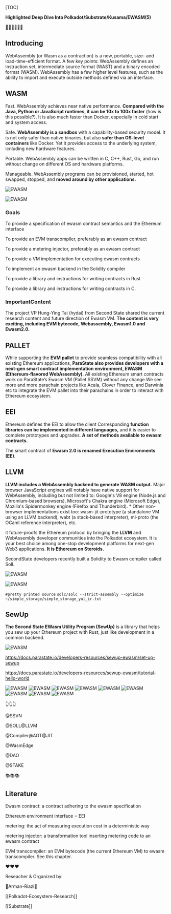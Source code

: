[TOC]

**Highlighted Deep Dive Into Polkadot/Substrate/Kusama/EWASM(5)**

👩‍🏫👩‍🏫👩‍🏫

## Introducing

WebAssembly (or Wasm as a contraction) is a new, portable, size- and load-time-efficient format. A few key points: WebAssembly defines an instruction set, intermediate source format (WAST) and a binary encoded format (WASM). WebAssembly has a few higher level features, such as the ability to import and execute outside methods defined via an interface.

## WASM

Fast. WebAssembly achieves near native performance. **Compared with the Java, Python or JavaScript runtimes, it can be 10x to 100x faster** (how is this possible?). It is also much faster than Docker, especially in cold start and system access.

Safe. **WebAssembly is a sandbox** with a capability-based security model. It is not only safer than native binaries, but also **safer than OS-level containers** like Docker. Yet it provides access to the underlying system, icnluding new hardware features.

Portable. WebAssembly apps can be written in C, C++, Rust, Go, and run without change on different OS and hardware platforms.

Manageable. WebAssembly programs can be provisioned, started, hot swapped, stopped, and **moved around by other applications.**


![EWASM](https://cdn.rcimg.net/arman-riazi-science/591674c4/c73b32d67af1318276dd9888e75c8ca8.png)

![EWASM](https://cdn.rcimg.net/arman-riazi-science/591674c4/070dd66796872ae6e3dc63c77176a748.png)


### Goals

To provide a specification of ewasm contract semantics and the Ethereum interface

To provide an EVM transcompiler, preferably as an ewasm contract

To provide a metering injector, preferably as an ewasm contract

To provide a VM implementation for executing ewasm contracts

To implement an ewasm backend in the Solidity compiler

To provide a library and instructions for writing contracts in Rust

To provide a library and instructions for writing contracts in C.

### ImportantContent

The project VP Hung-Ying Tai (hydai) from Second State shared the current research content and future direction of Ewasm VM. **The content is very exciting, including EVM bytecode, Webassembly, Ewasm1.0 and Ewasm2.0.**

## PALLET

While supporting the **EVM pallet** to provide seamless compatibility with all existing Ethereum applications, **ParaState also provides developers with a next-gen smart contract implementation environment, EWASM (Ethereum-flavored WebAssembly)**. All existing Ethereum smart contracts work on ParaState’s Ewasm VM (Pallet SSVM) without any change.We see more and more parachain projects like Acala, Clover Finance, and Darwinia etc to integrate the EVM pallet into their parachains in order to interact with Ethereum ecosystem.

## EEI

Ethereum defines the EEI to allow the client Corresponding **function libraries can be implemented in different languages,** and it is easier to complete prototypes and upgrades. **A set of methods available to ewasm contracts.**

The smart contract of **Ewasm 2.0 is renamed Execution Environments (EE).**

## LLVM 

**LLVM includes a WebAssembly backend to generate WASM output.** Major browser JavaScript engines will notably have native support for WebAssembly, including but not limited to: Google's V8 engine (Node.js and Chromium-based browsers), Microsoft's Chakra engine (Microsoft Edge), Mozilla's Spidermonkey engine (Firefox and Thunderbird). * Other non-browser implementations exist too: wasm-jit-prototype (a standalone VM using an LLVM backend), wabt (a stack-based interpreter), ml-proto (the OCaml reference interpreter), etc.

it future-proofs the Ethereum protocol by bringing the **LLVM** and WebAssembly developer communities into the Polkadot ecosystem. It is your best choice among one-stop development platforms for next-gen Web3 applications. **It is Ethereum on Steroids.**

SecondState developers recently built a Solidity to Ewasm compiler called Soll.

 
![EWASM](https://cdn.rcimg.net/arman-riazi-science/591674c4/b7c9671dd8b831841383864f615382e4.png)

![EWASM](https://cdn.rcimg.net/arman-riazi-science/591674c4/54616ed0162c79fb98ff115bf19525c1.png)

```#pretty printed source```
```solc/solc --strict-assembly --optimize ~/simple_storage/simple_storage_yul_ir.txt```


## SewUp

**The Second State EWasm Utility Program (SewUp)** is a library that helps you sew up your Ethereum project with Rust, just like development in a common backend. 

 ![EWASM](https://cdn.rcimg.net/arman-riazi-science/591674c4/abef4b5add46893a5c5be2fb268b62d2.png)


https://docs.parastate.io/developers-resources/sewup-ewasm/set-up-sewup

https://docs.parastate.io/developers-resources/sewup-ewasm/tutorial-hello-world

![EWASM](https://cdn.rcimg.net/arman-riazi-science/591674c4/e120f04193d2f6aed497d0d10a40224e.png)
![EWASM](https://cdn.rcimg.net/arman-riazi-science/591674c4/90ad2987d86671619e2d1bf735dd5e72.png)
![EWASM](https://cdn.rcimg.net/arman-riazi-science/591674c4/d91df8b7d7070ab7f89c24b3cd55fdca.png)
![EWASM](https://cdn.rcimg.net/arman-riazi-science/591674c4/be4efe44a8ae3e6bbcc280391474df13.png)
![EWASM](https://cdn.rcimg.net/arman-riazi-science/591674c4/50949cc1c0fd9fb462cb58a13f8eec63.png)
![EWASM](https://cdn.rcimg.net/arman-riazi-science/591674c4/ca5ffce8589408fbb9e6be6333fea98a.png)
![EWASM](https://cdn.rcimg.net/arman-riazi-science/591674c4/ab9c3bebfeb31b6343c3ed68edb758bd.png)
![EWASM](https://cdn.rcimg.net/arman-riazi-science/591674c4/d52c2ff932d4582064f7257deac68339.png)
![EWASM](https://cdn.rcimg.net/arman-riazi-science/591674c4/0a07bafd67a57de724abcc47659e9f5d.png)

👆👆👆

@SSVN

@SOLL@LLVM

@Compiler@AOT@JIT

@WasmEdge

@DAO

@STAKE

📚📚📚

## Literature

Ewasm contract: a contract adhering to the ewasm specification

Ethereum environment interface = EEI

metering: the act of measuring execution cost in a deterministic way

metering injector: a transformation tool inserting metering code to an ewasm contract

EVM transcompiler: an EVM bytecode (the current Ethereum VM) to ewasm transcompiler. See this chapter.

❤️❤️❤️

Reseacher & Organized by:

🙏Arman-Riazi🤝 


[[Polkadot-Ecosystem-Research]]

[[Substrate]]
 

 

 

 

